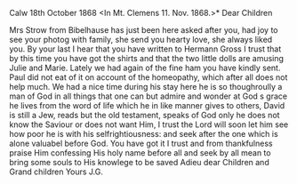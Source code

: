  Calw 18th October 1868
 <In Mt. Clemens 11. Nov. 1868.>*
Dear Children

Mrs Strow from Bibelhause has just been here asked after you, had joy to see your photog with family, she send you hearty love, she always liked you. By your last I hear that you have written to Hermann Gross I trust that by this time you have got the shirts and that the two little dolls are amusing Julie and Marie. Lately we had again of the fine ham you have kindly sent. Paul did not eat of it on account of the homeopathy, which after all does not help much. We had a nice time during his stay here he is so thoughroully a man of God in all things that one can but admire and wonder at God s grace he lives from the word of life which he in like manner gives to others, David is still a Jew, reads but the old testament, speaks of God only he does not know the Saviour or does not want Him, I trust the Lord will soon let him see how poor he is with his selfrightiousness: and seek after the one which is alone valuabel before God. You have got it I trust and from thankfulness praise Him confessing His holy name before all and seek by all mean to bring some souls to His knowlege to be saved 
Adieu dear Children and Grand children
 Yours J.G.
